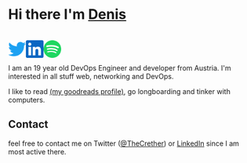 # Hi there I'm [Denis](https://thecrether.at)

<br />
<a href="https://twitter.com/TheCrether" style="background-color: white;">
  <img align="left" alt="Twitter" width="36px" src="https://github.com/TheCrether/TheCrether/blob/master/icons/twitter.svg" />
</a>
<a href="https://www.linkedin.com/in/denis-imeri" style="background-color: white;">
  <img align="left" alt="LinkedIn" width="36px" src="https://github.com/TheCrether/TheCrether/blob/master/icons/linkedin.svg" />
</a>
<a href="https://open.spotify.com/user/1160198887" style="background-color: white;">
  <img align="left" alt="Spotify" width="36px" src="https://github.com/TheCrether/TheCrether/blob/master/icons/spotify.svg" />
</a>

<br />
<br />

I am an 19 year old DevOps Engineer and developer from Austria. I'm interested in all stuff web, networking and DevOps.

I like to read [(my goodreads profile)](https://www.goodreads.com/thecrether), go longboarding and tinker with computers.

## Contact

feel free to contact me on Twitter ([@TheCrether](https://twitter.com/TheCrether)) or [LinkedIn](https://www.linkedin.com/in/denis-imeri) since I am most active there.
